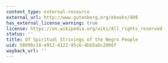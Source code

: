 ```yaml
---
content_type: external-resource
external_url: http://www.gutenberg.org/ebooks/408
has_external_license_warning: true
license: https://en.wikipedia.org/wiki/All_rights_reserved
status: ''
title: Of Spiritual Strivings of the Negro People
uid: 58096c18-e912-4122-95c6-4bb5abc2866f
wayback_url: ''
---
```

